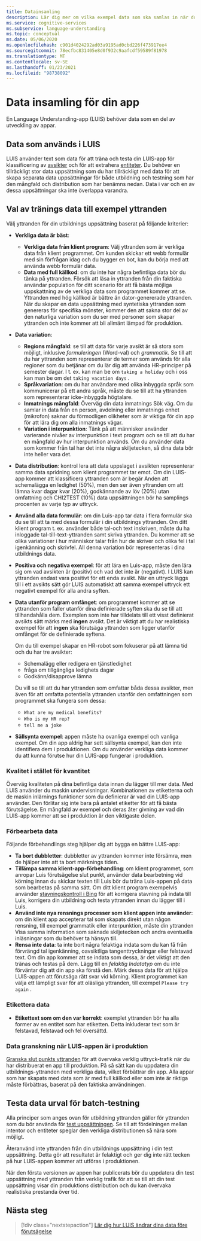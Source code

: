 ```yaml
---
title: Datainsamling
description: Lär dig mer om vilka exempel data som ska samlas in när du utvecklar din app
ms.service: cognitive-services
ms.subservice: language-understanding
ms.topic: conceptual
ms.date: 05/06/2020
ms.openlocfilehash: c901d4024292ad03a9195ad0cbd226f473917ee4
ms.sourcegitcommit: 78ecfbc831405e8d0f932c9aafcdf59589f81978
ms.translationtype: MT
ms.contentlocale: sv-SE
ms.lasthandoff: 01/23/2021
ms.locfileid: "98738092"
---
```

# <a name="data-collection-for-your-app"></a>Data insamling för din app

En Language Understanding-app (LUIS) behöver data som en del av utveckling av appar.

## <a name="data-used-in-luis"></a>Data som används i LUIS

LUIS använder text som data för att träna och testa din LUIS-app för klassificering av [avsikter](luis-concept-intent.md) och för att extrahera [entiteter](luis-concept-entity-types.md). Du behöver en tillräckligt stor data uppsättning som du har tillräckligt med data för att skapa separata data uppsättningar för både utbildning och testning som har den mångfald och distribution som har benämns nedan.  Data i var och en av dessa uppsättningar ska inte överlappa varandra.

## <a name="training-data-selection-for-example-utterances"></a>Val av tränings data till exempel yttranden

Välj yttranden för din utbildnings uppsättning baserat på följande kriterier:

* **Verkliga data är bäst**:
    * **Verkliga data från klient program**: Välj yttranden som är verkliga data från klient programmet.  Om kunden skickar ett webb formulär med sin förfrågan idag och du bygger en bot, kan du börja med att använda webb formulär data.
    * **Data med full källkod**: om du inte har några befintliga data bör du tänka på yttranden.  Försök att läsa in yttranden från din faktiska användar population för ditt scenario för att få bästa möjliga uppskattning av de verkliga data som programmet kommer att se. Yttranden med hög källkod är bättre än dator-genererade yttranden.  När du skapar en data uppsättning med syntetiska yttranden som genereras för specifika mönster, kommer den att sakna stor del av den naturliga variation som du ser med personer som skapar yttranden och inte kommer att bli allmänt lämpad för produktion.
* **Data variation**:
    * **Regions mångfald**: se till att data för varje avsikt är så stora som möjligt, inklusive _formuleringen_ (Word-val) och _grammatik_.  Se till att du har yttranden som representerar de termer som används för alla regioner som du betjänar om du lär dig att använda HR-principer på semester dagar.  I t. ex. kan man be om `taking a holiday` och i oss kan man be om det `taking vacation days` .
    * **Språkvariation**: om du har användare med olika inbyggda språk som kommunicerar på ett andra språk, måste du se till att ha yttranden som representerar icke-inbyggda högtalare.
    * **Inmatnings mångfald**: Överväg din data inmatnings Sök väg. Om du samlar in data från en person, avdelning eller inmatnings enhet (mikrofon) saknar du förmodligen olikheter som är viktiga för din app för att lära dig om alla inmatnings vägar.
    * **Variation i interpunktion**: Tänk på att människor använder varierande nivåer av interpunktion i text program och se till att du har en mångfald av hur interpunktion används. Om du använder data som kommer från tal har det inte några skiljetecken, så dina data bör inte heller vara det.
* **Data distribution**: kontrol lera att data uppslaget i avsikten representerar samma data spridning som klient programmet tar emot. Om din LUIS-app kommer att klassificera yttranden som är begär Anden att schemalägga en ledighet (50%), men den ser även yttranden om att lämna kvar dagar kvar (20%), godkännande av löv (20%) utan omfattning och CHI2TEST (10%) data uppsättningen bör ha samplings procenten av varje typ av uttryck.
* **Använd alla data formulär**: om din Luis-app tar data i flera formulär ska du se till att ta med dessa formulär i din utbildnings yttranden. Om ditt klient program t. ex. använder både tal-och text inskriven, måste du ha inloggade tal-till-text-yttranden samt skriva yttranden.  Du kommer att se olika variationer i hur människor talar från hur de skriver och olika fel i tal igenkänning och skrivfel.  All denna variation bör representeras i dina utbildnings data.
* **Positiva och negativa exempel**: för att lära en Luis-app, måste den lära sig om vad avsikten är (positiv) och vad det inte är (negativt). I LUIS kan yttranden endast vara positivt för ett enda avsikt. När en uttryck läggs till i ett avsikts sätt gör LUIS automatiskt att samma exempel uttryck ett negativt exempel för alla andra syften.
* **Data utanför program omfånget**: om programmet kommer att se yttranden som faller utanför dina definierade syften ska du se till att tillhandahålla dem. Exemplen som inte har tilldelats till ett visst definierat avsikts sätt märks med **ingen** avsikt.  Det är viktigt att du har realistiska exempel för att **ingen** ska förutsäga yttranden som ligger utanför omfånget för de definierade syftena.

    Om du till exempel skapar en HR-robot som fokuserar på att lämna tid och du har tre avsikter:
    * Schemalägg eller redigera en tjänstledighet
    * fråga om tillgängliga ledighets dagar
    * Godkänn/disapprove lämna

    Du vill se till att du har yttranden som omfattar båda dessa avsikter, men även för att omfatta potentiella yttranden utanför den omfattningen som programmet ska fungera som dessa:
    * `What are my medical benefits?`
    * `Who is my HR rep?`
    * `tell me a joke`
* **Sällsynta exempel**: appen måste ha ovanliga exempel och vanliga exempel.  Om din app aldrig har sett sällsynta exempel, kan den inte identifiera dem i produktionen. Om du använder verkliga data kommer du att kunna förutse hur din LUIS-app fungerar i produktion.

### <a name="quality-instead-of-quantity"></a>Kvalitet i stället för kvantitet

Överväg kvaliteten på dina befintliga data innan du lägger till mer data.  Med LUIS använder du maskin undervisningar.  Kombinationen av etiketterna och de maskin inlärnings funktioner som du definierar är vad din LUIS-app använder.  Den förlitar sig inte bara på antalet etiketter för att få bästa förutsägelse.  En mångfald av exempel och deras åter givning av vad din LUIS-app kommer att se i produktion är den viktigaste delen.

### <a name="preprocessing-data"></a>Förbearbeta data

Följande förbehandlings steg hjälper dig att bygga en bättre LUIS-app:

* **Ta bort dubbletter**: dubbletter av yttranden kommer inte försämra, men de hjälper inte att ta bort märknings tiden.
* **Tillämpa samma klient-app-förbehandling**: om klient programmet, som anropar Luis förutsägelse slut punkt, använder data bearbetning vid körning innan du skickar texten till Luis bör du träna Luis-appen på data som bearbetas på samma sätt. Om ditt klient program exempelvis använder [stavningskontroll i Bing](../bing-spell-check/overview.md) för att korrigera stavning på indata till Luis, korrigera din utbildning och testa yttranden innan du lägger till i Luis.
* **Använd inte nya rensnings processer som klient appen inte använder**: om din klient app accepterar tal som skapats direkt utan någon rensning, till exempel grammatik eller interpunktion, måste din yttranden Visa samma information som saknade skiljetecken och andra eventuella inläsningar som du behöver ta hänsyn till.
* **Rensa inte data**: ta inte bort några felaktiga indata som du kan få från förvrängd tal igenkänning, oavsiktliga tangenttryckningar eller felstavad text. Om din app kommer att se indata som dessa, är det viktigt att den tränas och testas på dem. Lägg till en _felaktig Indatatyp_ om du inte förväntar dig att din app ska förstå den. Märk dessa data för att hjälpa LUIS-appen att förutsäga rätt svar vid körning. Klient programmet kan välja ett lämpligt svar för att oläsliga yttranden, till exempel `Please try again` .

### <a name="labeling-data"></a>Etikettera data

* **Etikettext som om den var korrekt**: exemplet yttranden bör ha alla former av en entitet som har etiketten. Detta inkluderar text som är felstavad, felstavad och fel översättd.

### <a name="data-review-after-luis-app-is-in-production"></a>Data granskning när LUIS-appen är i produktion

[Granska slut punkts yttranden](luis-concept-review-endpoint-utterances.md) för att övervaka verklig uttryck-trafik när du har distribuerat en app till produktion.  På så sätt kan du uppdatera din utbildnings-yttranden med verkliga data, vilket förbättrar din app. Alla appar som har skapats med data som är med full källkod eller som inte är riktiga måste förbättras, baserat på den faktiska användningen.

## <a name="test-data-selection-for-batch-testing"></a>Testa data urval för batch-testning

Alla principer som anges ovan för utbildning yttranden gäller för yttranden som du bör använda för [test uppsättningen](./luis-how-to-batch-test.md). Se till att fördelningen mellan intentor och entiteter speglar den verkliga distributionen så nära som möjligt.

Återanvänd inte yttranden från din utbildnings uppsättning i din test uppsättning. Detta gör att resultatet är felaktigt och ger dig inte rätt tecken på hur LUIS-appen kommer att utföras i produktionen.

När den första versionen av appen har publicerats bör du uppdatera din test uppsättning med yttranden från verklig trafik för att se till att din test uppsättning visar din produktions distribution och du kan övervaka realistiska prestanda över tid.

## <a name="next-steps"></a>Nästa steg

> [!div class="nextstepaction"]
> [Lär dig hur LUIS ändrar dina data före förutsägelse](luis-concept-data-alteration.md)
